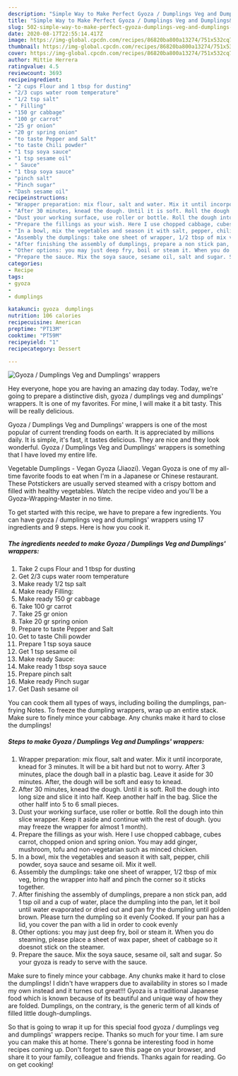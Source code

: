 ```yaml
---
description: "Simple Way to Make Perfect Gyoza / Dumplings Veg and Dumplings&amp;#39; wrappers"
title: "Simple Way to Make Perfect Gyoza / Dumplings Veg and Dumplings&amp;#39; wrappers"
slug: 502-simple-way-to-make-perfect-gyoza-dumplings-veg-and-dumplings-and-39-wrappers
date: 2020-08-17T22:55:14.417Z
image: https://img-global.cpcdn.com/recipes/86820ba800a13274/751x532cq70/gyoza-dumplings-veg-and-dumplings-wrappers-recipe-main-photo.jpg
thumbnail: https://img-global.cpcdn.com/recipes/86820ba800a13274/751x532cq70/gyoza-dumplings-veg-and-dumplings-wrappers-recipe-main-photo.jpg
cover: https://img-global.cpcdn.com/recipes/86820ba800a13274/751x532cq70/gyoza-dumplings-veg-and-dumplings-wrappers-recipe-main-photo.jpg
author: Mittie Herrera
ratingvalue: 4.5
reviewcount: 3693
recipeingredient:
- "2 cups Flour and 1 tbsp for dusting"
- "2/3 cups water room temperature"
- "1/2 tsp salt"
- " Filling"
- "150 gr cabbage"
- "100 gr carrot"
- "25 gr onion"
- "20 gr spring onion"
- "to taste Pepper and Salt"
- "to taste Chili powder"
- "1 tsp soya sauce"
- "1 tsp sesame oil"
- " Sauce"
- "1 tbsp soya sauce"
- "pinch salt"
- "Pinch sugar"
- "Dash sesame oil"
recipeinstructions:
- "Wrapper preparation: mix flour, salt and water. Mix it until incorporate, knead for 3 minutes. It will be a bit hard but not to worry. After 3 minutes, place the dough ball in a plastic bag. Leave it aside for 30 minutes. After, the dough will be soft and easy to knead."
- "After 30 minutes, knead the dough. Until it is soft. Roll the dough into long size and slice it into half. Keep another half in the bag. Slice the other hallf into 5 to 6 small pieces."
- "Dust your working surface, use roller or bottle. Roll the dough into thin slice wrapper. Keep it aside and continue with the rest of dough. (you may freeze the wrapper for almost 1 month)."
- "Prepare the fillings as your wish. Here I use chopped cabbage, cubes carrot, chopped onion and spring onion. You may add ginger, mushroom, tofu and non-vegetarian such as minced chicken."
- "In a bowl, mix the vegetables and season it with salt, pepper, chili powder, soya sauce and sesame oil. Mix it well."
- "Assembly the dumplings: take one sheet of wrapper, 1/2 tbsp of mix veg, bring the wrapper into half and pinch the corner so it sticks together."
- "After finishing the assembly of dumplings, prepare a non stick pan, add 1 tsp oil and a cup of water, place the dumpling into the pan, let it boil until water evaporated or dried out and pan fry the dumpling until golden brown. Please turn the dumpling so it evenly Cooked. If your pan has a lid, you cover the pan with a lid in order to cook evenly"
- "Other options: you may just deep fry, boil or steam it. When you do steaming, please place a sheet of wax paper, sheet of cabbage so it doesnot stick on the steamer."
- "Prepare the sauce. Mix the soya sauce, sesame oil, salt and sugar. So your gyoza is ready to serve with the sauce."
categories:
- Recipe
tags:
- gyoza
- 
- dumplings

katakunci: gyoza  dumplings 
nutrition: 106 calories
recipecuisine: American
preptime: "PT13M"
cooktime: "PT59M"
recipeyield: "1"
recipecategory: Dessert

---
```



![Gyoza / Dumplings Veg and Dumplings&#39; wrappers](https://img-global.cpcdn.com/recipes/86820ba800a13274/751x532cq70/gyoza-dumplings-veg-and-dumplings-wrappers-recipe-main-photo.jpg)

Hey everyone, hope you are having an amazing day today. Today, we're going to prepare a distinctive dish, gyoza / dumplings veg and dumplings&#39; wrappers. It is one of my favorites. For mine, I will make it a bit tasty. This will be really delicious.

Gyoza / Dumplings Veg and Dumplings&#39; wrappers is one of the most popular of current trending foods on earth. It is appreciated by millions daily. It is simple, it's fast, it tastes delicious. They are nice and they look wonderful. Gyoza / Dumplings Veg and Dumplings&#39; wrappers is something that I have loved my entire life.

Vegetable Dumplings - Vegan Gyoza (Jiaozi). Vegan Gyoza is one of my all-time favorite foods to eat when I&#39;m in a Japanese or Chinese restaurant. These Potstickers are usually served steamed with a crispy bottom and filled with healthy vegetables. Watch the recipe video and you&#39;ll be a Gyoza-Wrapping-Master in no time.


To get started with this recipe, we have to prepare a few ingredients. You can have gyoza / dumplings veg and dumplings&#39; wrappers using 17 ingredients and 9 steps. Here is how you cook it.

<!--inarticleads1-->

##### The ingredients needed to make Gyoza / Dumplings Veg and Dumplings&#39; wrappers:

1. Take 2 cups Flour and 1 tbsp for dusting
1. Get 2/3 cups water room temperature
1. Make ready 1/2 tsp salt
1. Make ready  Filling:
1. Make ready 150 gr cabbage
1. Take 100 gr carrot
1. Take 25 gr onion
1. Take 20 gr spring onion
1. Prepare to taste Pepper and Salt
1. Get to taste Chili powder
1. Prepare 1 tsp soya sauce
1. Get 1 tsp sesame oil
1. Make ready  Sauce:
1. Make ready 1 tbsp soya sauce
1. Prepare pinch salt
1. Make ready Pinch sugar
1. Get Dash sesame oil


You can cook them all types of ways, including boiling the dumplings, pan-frying Notes. To freeze the dumpling wrappers, wrap up an entire stack. Make sure to finely mince your cabbage. Any chunks make it hard to close the dumplings! 

<!--inarticleads2-->

##### Steps to make Gyoza / Dumplings Veg and Dumplings&#39; wrappers:

1. Wrapper preparation: mix flour, salt and water. Mix it until incorporate, knead for 3 minutes. It will be a bit hard but not to worry. After 3 minutes, place the dough ball in a plastic bag. Leave it aside for 30 minutes. After, the dough will be soft and easy to knead.
1. After 30 minutes, knead the dough. Until it is soft. Roll the dough into long size and slice it into half. Keep another half in the bag. Slice the other hallf into 5 to 6 small pieces.
1. Dust your working surface, use roller or bottle. Roll the dough into thin slice wrapper. Keep it aside and continue with the rest of dough. (you may freeze the wrapper for almost 1 month).
1. Prepare the fillings as your wish. Here I use chopped cabbage, cubes carrot, chopped onion and spring onion. You may add ginger, mushroom, tofu and non-vegetarian such as minced chicken.
1. In a bowl, mix the vegetables and season it with salt, pepper, chili powder, soya sauce and sesame oil. Mix it well.
1. Assembly the dumplings: take one sheet of wrapper, 1/2 tbsp of mix veg, bring the wrapper into half and pinch the corner so it sticks together.
1. After finishing the assembly of dumplings, prepare a non stick pan, add 1 tsp oil and a cup of water, place the dumpling into the pan, let it boil until water evaporated or dried out and pan fry the dumpling until golden brown. Please turn the dumpling so it evenly Cooked. If your pan has a lid, you cover the pan with a lid in order to cook evenly
1. Other options: you may just deep fry, boil or steam it. When you do steaming, please place a sheet of wax paper, sheet of cabbage so it doesnot stick on the steamer.
1. Prepare the sauce. Mix the soya sauce, sesame oil, salt and sugar. So your gyoza is ready to serve with the sauce.


Make sure to finely mince your cabbage. Any chunks make it hard to close the dumplings! I didn&#39;t have wrappers due to availability in stores so I made my own instead and it turnes out great!!! Gyoza is a traditional Japanese food which is known because of its beautiful and unique way of how they are folded. Dumplings, on the contrary, is the generic term of all kinds of filled little dough-dumplings. 

So that is going to wrap it up for this special food gyoza / dumplings veg and dumplings&#39; wrappers recipe. Thanks so much for your time. I am sure you can make this at home. There's gonna be interesting food in home recipes coming up. Don't forget to save this page on your browser, and share it to your family, colleague and friends. Thanks again for reading. Go on get cooking!
